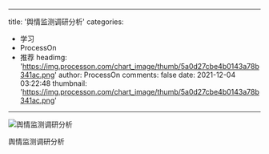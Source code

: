 
---
title: '舆情监测调研分析'
categories: 
 - 学习
 - ProcessOn
 - 推荐
headimg: 'https://img.processon.com/chart_image/thumb/5a0d27cbe4b0143a78b341ac.png'
author: ProcessOn
comments: false
date: 2021-12-04 03:22:48
thumbnail: 'https://img.processon.com/chart_image/thumb/5a0d27cbe4b0143a78b341ac.png'
---

<div>   
<img class="thumb" alt="舆情监测调研分析" src="https://img.processon.com/chart_image/thumb/5a0d27cbe4b0143a78b341ac.png" referrerpolicy="no-referrer">
<p>舆情监测调研分析</p>  
</div>
            